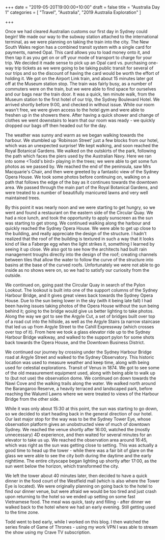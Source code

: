 +++
date = "2019-05-20T19:00:00+10:00"
draft = false
title = "Australia Day 1"
categories = [ "Travel", "Australia", "2019 Australia Exploration" ]

+++

Once we had cleared Australian customs our first day in Sydney could begin! We made our way to the subway station attached to the international terminal, as we were planning on taking the train into the city. The New South Wales region has a combined transit system with a single card for payments, named Opal. This card allows you to load money onto it, and then tap it as you get on or off your mode of transport to charge for your trip. We decided it made sense to pick up an Opal card vs. purchasing one-way trip tickets as we were going to be taking public transit for several of our trips and so the discount of having the card would be worth the effort of holding it. We got on the Airport Link train, and about 15 minutes later got off at the Museum station stop. The train was fairly busy, as a number of commuters were on the train, but we were able to find space for ourselves and our bags near the train door. It was a quick, ten minute walk, from the Museum station to the first hotel of our trip, the Sydney Boulevard Hotel. We arrived shortly before 9:00, and checked in without issue. While our room wasn't free, we were given access to the hotel gym and were able to freshen up in the showers there. After having a quick shower and change of clothes we went downstairs to learn that our room was ready - we quickly dropped our bags off then headed out for the day.

The weather was sunny and warm as we began walking towards the harbour. We stumbled up 'Robinson Street' just a few blocks from our hotel, which was an unexpected surprise! We kept walking, and soon reached the Royal Botanical Gardens. We walked on the outskirts of the park, following the path which faces the piers used by the Australian Navy. Here we ran into some <Todd's bird> playing in the trees; we were able to get some fun photos as we passed by. We reached the end of the peninsula, saw Mrs Macquarie's Chair, and then were greeted by a fantastic view of the Sydney Opera House. We took some photos before continuing on, walking on a path that follows the edge of the bay as it continues towards the downtown area. We passed through the main part of the Royal Botanical Gardens, and were treated to a number of beautifully manicured lawns and very well maintained trees.

By this point it was nearly noon and we were starting to get hungry, so we went and found a restaurant on the eastern side of the Circular Quay. We had a nice lunch, and took the opportunity to apply sunscreen as the sun was starting to get strong. We continued walking along the harbour and quickly reached the Sydney Opera House. We were able to get up close to the building, and really appreciate the design of the structure. I hadn't realized that the roof of the building is textured in such a way that it looks kind of like a Faberge egg when the light strikes it, something I learned by seeing it up close. We also got to see how the architects had built rain management troughs directly into the design of the roof; creating channels between tiles that allow the water to follow the curve of the structure into basins at the base of the curved roofs. Unfortunately we were not able to go inside as no shows were on, so we had to satisfy our curiosity from the outside.

We continued on, going past the Circular Quay in search of the Pylon Lookout. The lookout is built into one of the support columns of the Sydney Harbour Bridge, and it gives great views back towards the Sydney Opera House. Due to the sun being lower in the sky (with it being late fall) I had been having issues taking photos of the Opera House without the sun being behind it; going to the bridge would give us better lighting to take photos. Along the way we got to see the Argyle Cut, a set of bridges built over top of a road cut into the hillside, as well as the Argyle Stairs (a narrow staircase that led us up from Argyle Street to the Cahill Expressway (which crosses over top of it). From here we took a glass elevator ride up to the Sydney Harbour Bridge walkway, and walked to the support pylon for some shots back towards the Opera House, and the Downtown Business District.

We continued our journey by crossing under the Sydney Harbour Bridge road at Argyle Street and walked to the Sydney Observatory. This historic location was used to measure weather and keep time, along with being used for celestial explorations. Transit of Venus in 1874. We got to see some of the old measurement equipment used, along with being able to walk up to (but not use) the observation dome. We continued on down towards the Nawi Cove and the walking trails along the water. We walked north around the Barangaroo Reserve, a heavily terraced and landscaped park, before reaching the Walumil Lawns where we were treated to views of the Harbour Bridge from the other side.

While it was only about 15:30 at this point, the sun was starting to go down, so we decided to start heading back in the general direction of our hotel. Our last major stop for the way was to be the Sydney Tower Eye, whose observation platform gives an unobstructed view of much of downtown Sydney. We reached the venue shortly after 16:00, watched the (mostly unnecessary) 4D experience, and then waited for several minutes for an elevator to take us up. We reached the observation area around 16:45, which was right as the sun was getting close to setting. This was actually a good time to head up the tower - while there was a fair bit of glare on the glass we were able to see the city both during the daytime and the early nighttime. The entire cityscape began lighting up shortly after 17:00, as the sun went below the horizon, which transformed the city.

We left the tower about 40 minutes later, then decided to have a quick dinner in the food court of the Westfield mall (which is also where the Tower Eye is located). We were originally planning on going back to the hotel to find our dinner venue, but were afraid we would be too tired and just crash upon returning to the hotel so we ended up setting on some fast Vietnamese food. The meal was quick, tasty and filling - after dinner we walked back to the hotel where we had an early evening. Still getting used to the time zone.

Todd went to bed early, while I worked on this blog. I then watched the series finale of Game of Thrones - using my work VPN I was able to stream the show using my Crave TV subscription.

